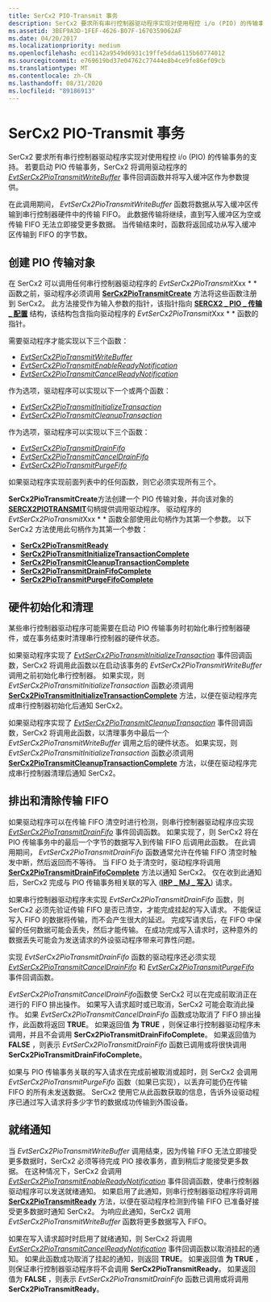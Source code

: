 ```yaml
---
title: SerCx2 PIO-Transmit 事务
description: SerCx2 要求所有串行控制器驱动程序实现对使用程控 i/o (PIO) 的传输事务的支持。
ms.assetid: 3BEF9A3D-1FEF-4626-B07F-1670359062AF
ms.date: 04/20/2017
ms.localizationpriority: medium
ms.openlocfilehash: ecd1142a9549d6931c19ffe5dda6115b60774012
ms.sourcegitcommit: e769619bd37e04762c77444e8b4ce9fe86ef09cb
ms.translationtype: MT
ms.contentlocale: zh-CN
ms.lasthandoff: 08/31/2020
ms.locfileid: "89186913"
---
```

# <a name="sercx2-pio-transmit-transactions"></a>SerCx2 PIO-Transmit 事务

SerCx2 要求所有串行控制器驱动程序实现对使用程控 i/o (PIO) 的传输事务的支持。 若要启动 PIO 传输事务，SerCx2 将调用驱动程序的 [*EvtSerCx2PioTransmitWriteBuffer*](/windows-hardware/drivers/ddi/sercx/nc-sercx-evt_sercx2_pio_transmit_write_buffer) 事件回调函数并将写入缓冲区作为参数提供。

在此调用期间， *EvtSerCx2PioTransmitWriteBuffer* 函数将数据从写入缓冲区传输到串行控制器硬件中的传输 FIFO。 此数据传输将继续，直到写入缓冲区为空或传输 FIFO 无法立即接受更多数据。 当传输结束时，函数将返回成功从写入缓冲区传输到 FIFO 的字节数。

## <a name="creating-the-pio-transmit-object"></a>创建 PIO 传输对象

在 SerCx2 可以调用任何串行控制器驱动程序的 *EvtSerCx2PioTransmit*Xxx * * 函数之前，驱动程序必须调用 [**SerCx2PioTransmitCreate**](/windows-hardware/drivers/ddi/sercx/nf-sercx-sercx2piotransmitcreate) 方法将这些函数注册到 SerCx2。 此方法接受作为输入参数的指针，该指针指向 [**SERCX2 \_ PIO \_ 传输 \_ 配置**](/windows-hardware/drivers/ddi/sercx/ns-sercx-_sercx2_pio_transmit_config) 结构，该结构包含指向驱动程序的 *EvtSerCx2PioTransmit*Xxx * * 函数的指针。

需要驱动程序才能实现以下三个函数：

- [*EvtSerCx2PioTransmitWriteBuffer*](/windows-hardware/drivers/ddi/sercx/nc-sercx-evt_sercx2_pio_transmit_write_buffer)
- [*EvtSerCx2PioTransmitEnableReadyNotification*](/windows-hardware/drivers/ddi/sercx/nc-sercx-evt_sercx2_pio_transmit_enable_ready_notification)
- [*EvtSerCx2PioTransmitCancelReadyNotification*](/windows-hardware/drivers/ddi/sercx/nc-sercx-evt_sercx2_pio_transmit_cancel_ready_notification)

作为选项，驱动程序可以实现以下一个或两个函数：

- [*EvtSerCx2PioTransmitInitializeTransaction*](/windows-hardware/drivers/ddi/sercx/nc-sercx-evt_sercx2_pio_transmit_initialize_transaction)
- [*EvtSerCx2PioTransmitCleanupTransaction*](/windows-hardware/drivers/ddi/sercx/nc-sercx-evt_sercx2_pio_transmit_cleanup_transaction)

作为选项，驱动程序可以实现以下三个函数：

- [*EvtSerCx2PioTransmitDrainFifo*](/windows-hardware/drivers/ddi/sercx/nc-sercx-evt_sercx2_pio_transmit_drain_fifo)
- [*EvtSerCx2PioTransmitCancelDrainFifo*](/windows-hardware/drivers/ddi/sercx/nc-sercx-evt_sercx2_pio_transmit_cancel_drain_fifo)
- [*EvtSerCx2PioTransmitPurgeFifo*](/windows-hardware/drivers/ddi/sercx/nc-sercx-evt_sercx2_pio_transmit_purge_fifo)

如果驱动程序实现前面列表中的任何函数，则它必须实现所有三个。

**SerCx2PioTransmitCreate**方法创建一个 PIO 传输对象，并向该对象的[**SERCX2PIOTRANSMIT**](./sercx2-object-handles.md)句柄提供调用驱动程序。 驱动程序的 *EvtSerCx2PioTransmit*Xxx * * 函数全部使用此句柄作为其第一个参数。 以下 SerCx2 方法使用此句柄作为其第一个参数：

- [**SerCx2PioTransmitReady**](/windows-hardware/drivers/ddi/sercx/nf-sercx-sercx2piotransmitready)
- [**SerCx2PioTransmitInitializeTransactionComplete**](/windows-hardware/drivers/ddi/sercx/nf-sercx-sercx2piotransmitinitializetransactioncomplete)
- [**SerCx2PioTransmitCleanupTransactionComplete**](/windows-hardware/drivers/ddi/sercx/nf-sercx-sercx2piotransmitcleanuptransactioncomplete)
- [**SerCx2PioTransmitDrainFifoComplete**](/windows-hardware/drivers/ddi/sercx/nf-sercx-sercx2piotransmitdrainfifocomplete)
- [**SerCx2PioTransmitPurgeFifoComplete**](/windows-hardware/drivers/ddi/sercx/nf-sercx-sercx2piotransmitpurgefifocomplete)

## <a name="hardware-initialization-and-clean-up"></a>硬件初始化和清理

某些串行控制器驱动程序可能需要在启动 PIO 传输事务时初始化串行控制器硬件，或在事务结束时清理串行控制器的硬件状态。

如果驱动程序实现了 [*EvtSerCx2PioTransmitInitializeTransaction*](/windows-hardware/drivers/ddi/sercx/nc-sercx-evt_sercx2_pio_transmit_initialize_transaction) 事件回调函数，SerCx2 将调用此函数以在启动该事务的 *EvtSerCx2PioTransmitWriteBuffer* 调用之前初始化串行控制器。 如果实现，则 *EvtSerCx2PioTransmitInitializeTransaction* 函数必须调用 [**SerCx2PioTransmitInitializeTransactionComplete**](/windows-hardware/drivers/ddi/sercx/nf-sercx-sercx2piotransmitinitializetransactioncomplete) 方法，以便在驱动程序完成串行控制器初始化后通知 SerCx2。

如果驱动程序实现了 [*EvtSerCx2PioTransmitCleanupTransaction*](/windows-hardware/drivers/ddi/sercx/nc-sercx-evt_sercx2_pio_transmit_cleanup_transaction) 事件回调函数，SerCx2 将调用此函数，以清理事务中最后一个 *EvtSerCx2PioTransmitWriteBuffer* 调用之后的硬件状态。 如果实现，则 *EvtSerCx2PioTransmitInitializeTransaction* 函数必须调用 [**SerCx2PioTransmitCleanupTransactionComplete**](/windows-hardware/drivers/ddi/sercx/nf-sercx-sercx2piotransmitcleanuptransactioncomplete) 方法，以便在驱动程序完成串行控制器清理后通知 SerCx2。

## <a name="draining-and-purging-the-transmit-fifo"></a>排出和清除传输 FIFO

如果驱动程序可以在传输 FIFO 清空时进行检测，则串行控制器驱动程序应实现 [*EvtSerCx2PioTransmitDrainFifo*](/windows-hardware/drivers/ddi/sercx/nc-sercx-evt_sercx2_pio_transmit_drain_fifo) 事件回调函数。 如果实现了，则 SerCx2 将在 PIO 传输事务中的最后一个字节的数据写入到传输 FIFO 后调用此函数。 在此调用期间， *EvtSerCx2PioTransmitDrainFifo* 函数通常允许在传输 FIFO 清空时触发中断，然后返回而不等待。 当 FIFO 处于清空时，驱动程序将调用 [**SerCx2PioTransmitDrainFifoComplete**](/windows-hardware/drivers/ddi/sercx/nf-sercx-sercx2piotransmitdrainfifocomplete) 方法以通知 SerCx2。 仅在收到此通知后，SerCx2 完成与 PIO 传输事务相关联的写入 ([**IRP \_ MJ \_ 写入**](/previous-versions/ff546904(v=vs.85))) 请求。

如果串行控制器驱动程序未实现 *EvtSerCx2PioTransmitDrainFifo* 函数，则 SerCx2 必须先验证传输 FIFO 是否已清空，才能完成挂起的写入请求。 不能保证写入 FIFO 的数据将传输，而不会产生很大的延迟。 完成写请求后，在 FIFO 中保留的任何数据可能会丢失，然后才能传输。 在成功完成写入请求时，这种意外的数据丢失可能会为发送请求的外设驱动程序带来可靠性问题。

实现 *EvtSerCx2PioTransmitDrainFifo* 函数的驱动程序还必须实现 [*EvtSerCx2PioTransmitCancelDrainFifo*](/windows-hardware/drivers/ddi/sercx/nc-sercx-evt_sercx2_pio_transmit_cancel_drain_fifo) 和 [*EvtSerCx2PioTransmitPurgeFifo*](/windows-hardware/drivers/ddi/sercx/nc-sercx-evt_sercx2_pio_transmit_drain_fifo) 事件回调函数。

*EvtSerCx2PioTransmitCancelDrainFifo*函数使 SerCx2 可以在完成前取消正在进行的 FIFO 排出操作。 如果写入请求超时或已取消，SerCx2 可能会取消此操作。 如果 *EvtSerCx2PioTransmitCancelDrainFifo* 函数成功取消了 FIFO 排出操作，此函数将返回 **TRUE**。 如果返回值 **为 TRUE** ，则保证串行控制器驱动程序未调用，并且不会调用 **SerCx2PioTransmitDrainFifoComplete**。 如果返回值为 **FALSE** ，则表示 *EvtSerCx2PioTransmitDrainFifo* 函数已调用或将很快调用 **SerCx2PioTransmitDrainFifoComplete**。

如果与 PIO 传输事务关联的写入请求在完成前被取消或超时，则 SerCx2 会调用 *EvtSerCx2PioTransmitPurgeFifo* 函数（如果已实现），以丢弃可能仍在传输 FIFO 的所有未发送数据。 SerCx2 使用它从此函数获取的信息，告诉外设驱动程序已通过写入请求将多少字节的数据成功传输到外围设备。

## <a name="ready-notifications"></a>就绪通知

当 *EvtSerCx2PioTransmitWriteBuffer* 调用结束，因为传输 FIFO 无法立即接受更多数据时，SerCx2 必须等待完成 PIO 接收事务，直到稍后才能接受更多数据。 在这种情况下，SerCx2 会调用 [*EvtSerCx2PioTransmitEnableReadyNotification*](/windows-hardware/drivers/ddi/sercx/nc-sercx-evt_sercx2_pio_transmit_enable_ready_notification) 事件回调函数，使串行控制器驱动程序可以发送就绪通知。 如果启用了此通知，则串行控制器驱动程序将调用 [**SerCx2PioTransmitReady**](/windows-hardware/drivers/ddi/sercx/nf-sercx-sercx2piotransmitready) 方法，以便在驱动程序检测到传输 FIFO 已准备好接受更多数据时通知 SerCx2。 为响应此通知，SerCx2 调用 *EvtSerCx2PioTransmitWriteBuffer* 函数将更多数据写入 FIFO。

如果在写入请求超时时启用了就绪通知，则 SerCx2 将调用 [*EvtSerCx2PioTransmitCancelReadyNotification*](/windows-hardware/drivers/ddi/sercx/nc-sercx-evt_sercx2_pio_transmit_cancel_ready_notification) 事件回调函数以取消挂起的通知。 如果此函数成功取消了挂起的通知，则返回 **TRUE**。 如果返回值 **为 TRUE** ，则保证串行控制器驱动程序将不会调用 **SerCx2PioTransmitReady**。 如果返回值为 **FALSE** ，则表示 *EvtSerCx2PioTransmitDrainFifo* 函数已调用或将调用 **SerCx2PioTransmitReady**。